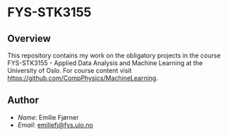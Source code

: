 # FYS-STK3155

## Overview
This repository contains my work on the obligatory projects in the course FYS-STK3155 - Applied Data Analysis and Machine Learning at the University of Oslo. For course content visit https://github.com/CompPhysics/MachineLearning.

## Author
* _Name_: Emilie Fjørner
* _Email_: emiliefj@fys.uio.no